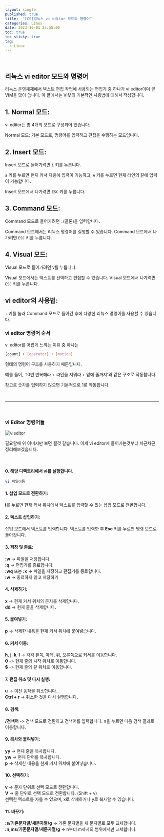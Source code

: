 ```yaml
---
layout: single
published: true
title:  "[CS]리눅스 vi editor 모드와 명령어"
categories: Linux
date: 2023-10-01 23:55:00
toc: true
toc_sticky: true
tag:   
  - Linux
---
```


<br>

## 리눅스 vi editor 모드와 명령어

리눅스 운영체제에서 텍스트 편집 작업에 사용되는 편집기 중 하나가 vi editor이며 곧 VIM을 많이 씁니다. 이 글에서는 VIM의 기본적인 사용법에 대해서 작성합니다.

## 1. Normal 모드:

vi editor는 총 4개의 모드로 구성되어 있습니다.

Normal 모드: 기본 모드로, 명령어를 입력하고 편집을 수행하는 모드입니다.

## 2. Insert 모드:
Insert 모드로 들어가려면 `i` 키를 누릅니다.

`a` 키를 누르면 현재 커서 다음에 입력이 가능하고, `A` 키를 누르면 현재 라인의 끝에 입력이 가능합니다.

Insert 모드에서 나가려면 `ESC` 키를 누릅니다.

## 3. Command 모드:

Command 모드로 들어가려면 `:`(콜론)을 입력합니다.

Command 모드에서는 리눅스 명령어를 실행할 수 있습니다.
Command 모드에서 나가려면 `ESC` 키를 누릅니다.
## 4. Visual 모드:
Visual 모드로 들어가려면 `V`를 누릅니다.

Visual 모드에서는 텍스트를 선택하고 편집할 수 있습니다.
Visual 모드에서 나가려면 `ESC` 키를 누릅니다.

## vi editor의 사용법:

`:` 키를 눌러 Command 모드로 들어간 후에 다양한 리눅스 명령어를 사용할 수 있습니다.


### vi editor 명령어 순서

vi editor를 어렵게 느끼는 이유 중 하나는 
```bash
[count] + [operator] + [motion]
```
형태의 명령어 구조를 사용하기 때문입니다.

예를 들어, '10번 반복해라 + 라인을 지워라 + 밑에 줄까지'와 같은 구조로 작동합니다.

참고로 숫자를 입력하지 않으면 기본적으로 1로 작동합니다.

<br>

---
<br>



### vi Editor 명령어들

![vieditor](https://github.com/BaxDailyGit/BaxDailyGit.github.io/assets/99312529/eb58978b-083b-4ef6-bce5-49d93e412cb5)

필요할때 위 이미지만 보면 될것 같습니다. 이제 vi editor에 들어가는것부터 차근차근 정리해보겠습니다.

<br>

#### 0. 해당 디렉토리에서 vi를 실행합니다.
   
```bash
vi 파일이름
```


#### 1. 삽입 모드로 전환하기:
  **i**를 누르면 현재 커서 위치에서 텍스트를 입력할 수 있는 삽입 모드로 전환합니다.



#### 2. 텍스트 삽입하기: 
  삽입 모드에서 텍스트를 입력합니다. 텍스트를 입력한 후 **Esc** 키를 누르면 명령 모드로 돌아갑니다.



#### 3. 저장 및 종료:  
  **:w** -> 파일을 저장합니다.  
  **:q** -> 편집기를 종료합니다.  
  **:wq** 또는 **:x** -> 파일을 저장하고 편집기를 종료합니다.  
  **:w** -> 종료하지 않고 저장하기  



#### 4. 삭제하기:  
  **x** -> 현재 커서 위치의 문자를 삭제합니다.  
  **dd** -> 현재 줄을 삭제합니다.


#### 5. 붙여넣기:  
  **p** -> 삭제한 내용을 현재 커서 위치에 붙여넣습니다.



#### 6. 커서 이동:  
  **h**, **j**, **k**, **l** -> 각각 왼쪽, 아래, 위, 오른쪽으로 커서를 이동합니다.  
  **0** -> 현재 줄의 시작 위치로 이동합니다.  
  **$** -> 현재 줄의 끝 위치로 이동합니다.  



#### 7. 편집 취소 및 다시 실행:  
  **u** -> 이전 동작을 취소합니다.  
  **Ctrl + r** -> 취소한 것을 다시 실행합니다.  



#### 8. 검색:  
  **/검색어** -> 검색 모드로 전환하고 검색어를 입력합니다. n을 누르면 다음 검색 결과로 이동합니다.



#### 9. 복사와 붙여넣기:  
  **yy** -> 현재 줄을 복사합니다.  
  **yw** -> 현재 단어를 복사합니다.  
  **p** -> 삭제한 내용을 현재 커서 위치에 붙여넣습니다.  



#### 10.  선택하기:  
  **v** -> 문자 단위로 선택 모드로 전환합니다.  
  **V** -> 줄 단위로 선택 모드로 전환합니다. (Shift + v)  
  선택한 텍스트를 자를 수 있으며, x로 삭제하거나 y로 복사할 수 있습니다.  


#### 11.  바꾸기:  
  **:s/기존문자열/새문자열/g** -> 기존 문자열을 새 문자열로 모두 교체합니다.    
  **:n,ms/기존문자열/새문자열/g** -> n부터 m까지의 범위에서만 교체합니다.
  